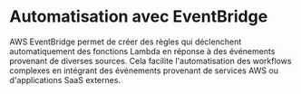 # Automatisation avec EventBridge

AWS EventBridge permet de créer des règles qui déclenchent automatiquement des fonctions Lambda en réponse à des événements provenant de diverses sources. Cela facilite l'automatisation des workflows complexes en intégrant des événements provenant de services AWS ou d'applications SaaS externes.
